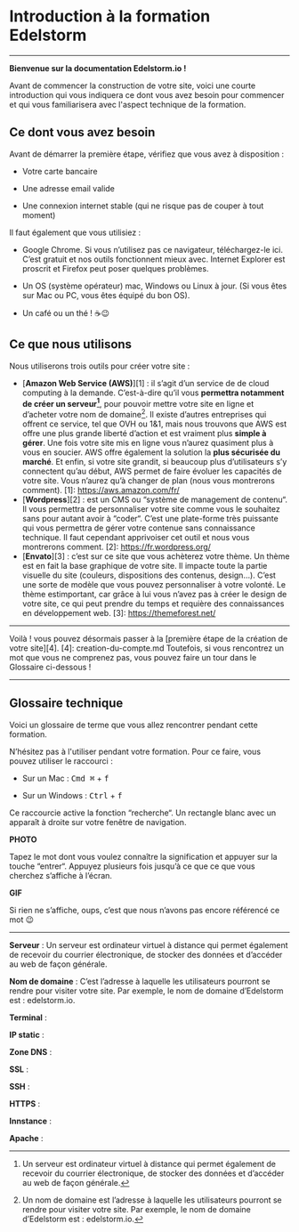# Introduction à la formation Edelstorm

***

**Bienvenue sur la documentation Edelstorm.io !**

Avant de commencer la construction de votre site, voici une courte introduction qui vous indiquera ce dont vous avez besoin pour commencer et qui vous familiarisera avec l'aspect technique de la formation. 

## Ce dont vous avez besoin

Avant de démarrer la première étape, vérifiez que vous avez à disposition :

* Votre carte bancaire

* Une adresse email valide

* Une connexion internet stable (qui ne risque pas de couper à tout moment)

Il faut également que vous utilisiez :

* Google Chrome. Si vous n’utilisez pas ce navigateur, téléchargez-le ici. C’est gratuit et nos outils fonctionnent mieux avec. Internet Explorer est proscrit et Firefox peut poser quelques problèmes.

* Un OS (système opérateur) mac, Windows ou Linux à jour. (Si vous êtes sur Mac ou PC, vous êtes équipé du bon OS).

* Un café ou un thé ! :coffee::wink:

## Ce que nous utilisons
Nous utiliserons trois outils pour créer votre site : 

  * [**Amazon Web Service (AWS)**][1] : il s’agit d’un service de de cloud computing à la demande. C’est-à-dire qu’il vous **permettra notamment de créer un serveur[^1]**, pour pouvoir mettre votre site en ligne et d’acheter votre nom de domaine[^2]. 
   Il existe d’autres entreprises qui offrent ce service, tel que OVH ou 1&1, mais nous trouvons que AWS est offre une plus grande liberté d’action et est vraiment plus **simple à gérer**. Une fois votre site mis en ligne vous n’aurez quasiment plus à vous en soucier. AWS offre également la solution la **plus sécurisée du marché**. 
   Et enfin, si votre site grandit, si beaucoup plus d’utilisateurs s’y connectent qu’au début, AWS permet de faire évoluer les capacités de votre site. Vous n’aurez qu’à changer de plan (nous vous montrerons comment).
   [1]: https://aws.amazon.com/fr/
  * [**Wordpress**][2] : est un CMS ou “système de management de contenu“. Il vous permettra de personnaliser votre site comme vous le souhaitez sans pour autant avoir à “coder“. 
   C’est une plate-forme très puissante qui vous permettra de gérer votre contenue sans connaissance technique. Il faut cependant apprivoiser cet outil et nous vous montrerons comment.
   [2]: https://fr.wordpress.org/
  * [**Envato**][3] : c’est sur ce site que vous achèterez votre thème. Un thème est en fait la base graphique de votre site. Il impacte toute la partie visuelle du site (couleurs, dispositions des contenus, design…). C’est une sorte de modèle que vous pouvez personnaliser à votre volonté.
   Le thème estimportant, car grâce à lui vous n’avez pas à créer le design de votre site, ce qui peut prendre du temps et requière des connaissances en développement web.
  [3]: https://themeforest.net/
 [^1]: Un serveur est ordinateur virtuel à distance qui permet également de recevoir du courrier électronique, de stocker des données et d’accéder au web de façon générale.
 [^2]: Un nom de domaine est l’adresse à laquelle les utilisateurs pourront se rendre pour visiter votre site. Par exemple, le nom de domaine d’Edelstorm est : edelstorm.io.


***
Voilà ! vous pouvez désormais passer à la [première étape de la création de votre site][4].
[4]: creation-du-compte.md
Toutefois, si vous rencontrez un mot que vous ne comprenez pas, vous pouvez faire un tour dans le Glossaire ci-dessous !
***

## Glossaire technique

Voici un glossaire de terme que vous allez rencontrer pendant cette formation. 

N’hésitez pas à l'utiliser pendant votre formation. Pour ce faire, vous pouvez utiliser le raccourci : 

* Sur un Mac : <kbd>Cmd ⌘</kbd> + <kbd>f</kbd> 
  
* Sur un Windows : <kbd>Ctrl</kbd> + <kbd>f</kbd>

Ce raccourcie active la fonction “recherche“. 
Un rectangle blanc avec un apparaît à droite sur votre fenêtre de navigation.

**PHOTO**

Tapez le mot dont vous voulez connaître la signification et appuyer sur la touche “entrer“. Appuyez plusieurs fois jusqu’à ce que ce que vous cherchez s’affiche à l’écran. 

**GIF**

Si rien ne s’affiche, oups, c’est que nous n’avons pas encore référencé ce mot :wink:

***

**Serveur** : Un serveur est ordinateur virtuel à distance qui permet également de recevoir du courrier électronique, de stocker des données et d’accéder au web de façon générale.

**Nom de domaine** : C’est l’adresse à laquelle les utilisateurs pourront se rendre pour visiter votre site. Par exemple, le nom de domaine d’Edelstorm est : edelstorm.io.

**Terminal** : 

**IP static** : 

**Zone DNS** : 

**SSL** : 

**SSH** : 

**HTTPS** :

**Innstance** : 

**Apache** : 
